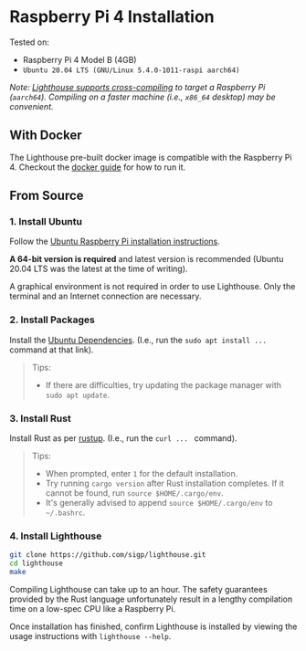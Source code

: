 # Raspberry Pi 4 Installation

Tested on:

 - Raspberry Pi 4 Model B (4GB)
 - `Ubuntu 20.04 LTS (GNU/Linux 5.4.0-1011-raspi aarch64)`


*Note: [Lighthouse supports cross-compiling](./cross-compiling.md) to target a
Raspberry Pi (`aarch64`). Compiling on a faster machine (i.e., `x86_64`
desktop) may be convenient.*

## With Docker

The Lighthouse pre-built docker image is compatible with the Raspberry Pi 4. Checkout the
[docker guide](./docker.md) for how to run it.

## From Source

### 1. Install Ubuntu

Follow the [Ubuntu Raspberry Pi installation instructions](https://ubuntu.com/download/raspberry-pi).

**A 64-bit version is required** and latest version is recommended (Ubuntu
20.04 LTS was the latest at the time of writing).

A graphical environment is not required in order to use Lighthouse.  Only the
terminal and an Internet connection are necessary.

### 2. Install Packages

Install the [Ubuntu Dependencies](installation.md#dependencies-ubuntu).
(I.e., run the `sudo apt install ...` command at that link).

> Tips:
>
> - If there are difficulties, try updating the package manager with `sudo apt
>   update`.

### 3. Install Rust

Install Rust as per [rustup](https://rustup.rs/). (I.e., run the `curl ... `
command).

> Tips:
>
> - When prompted, enter `1` for the default installation.
> - Try running `cargo version` after Rust installation completes. If it cannot
>   be found, run `source $HOME/.cargo/env`.
> - It's generally advised to append `source $HOME/.cargo/env` to `~/.bashrc`.

### 4. Install Lighthouse

```bash
git clone https://github.com/sigp/lighthouse.git
cd lighthouse
make
```

Compiling Lighthouse can take up to an hour. The safety guarantees provided by
the Rust language unfortunately result in a lengthy compilation time on a
low-spec CPU like a Raspberry Pi.

Once installation has finished, confirm Lighthouse is installed by viewing the
usage instructions with  `lighthouse --help`.
